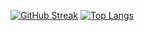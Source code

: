 [![GitHub Streak](http://github-readme-streak-stats.herokuapp.com?user=FiveFM&theme=dark)](https://git.io/streak-stats)
[![Top Langs](https://github-readme-stats.vercel.app/api/top-langs/?username=FiveFM&layout=compact&theme=vision-friendly-dark)](https://github.com/anuraghazra/github-readme-stats)
